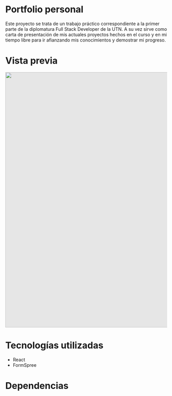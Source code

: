 # Portfolio personal

Este proyecto se trata de un trabajo práctico correspondiente a la primer parte de la diplomatura Full Stack Developer de la UTN. A su vez sirve como carta de presentación de mis actuales proyectos hechos en el curso y en mi tiempo libre para ir afianzando mis conocimientos y demostrar mi progreso.

# Vista previa

<img style="display: block;-webkit-user-select: none;margin: auto;cursor: zoom-in;background-color: hsl(0, 0%, 90%);transition: background-color 300ms;" src="blob:https://vercel.com/40e02aa5-67ff-4714-8ff5-651954406780" width="1274" height="796">

# Tecnologías utilizadas

* React
* FormSpree

# Dependencias
